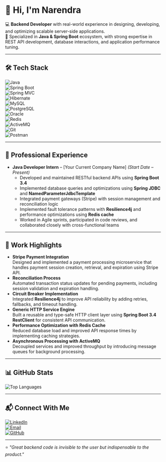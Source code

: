 # 👋 Hi, I'm Narendra  

💻 **Backend Developer** with real-world experience in designing, developing, and optimizing scalable server-side applications.  
🎯 Specialized in **Java & Spring Boot** ecosystem, with strong expertise in REST API development, database interactions, and application performance tuning.  

---

## 🛠 Tech Stack  

![Java](https://img.shields.io/badge/Java-007396?style=for-the-badge&logo=java&logoColor=white)  
![Spring Boot](https://img.shields.io/badge/Spring_Boot-6DB33F?style=for-the-badge&logo=spring-boot&logoColor=white)  
![Spring MVC](https://img.shields.io/badge/Spring_MVC-6DB33F?style=for-the-badge&logo=spring&logoColor=white)  
![Hibernate](https://img.shields.io/badge/Hibernate-59666C?style=for-the-badge&logo=hibernate&logoColor=white)  
![MySQL](https://img.shields.io/badge/MySQL-4479A1?style=for-the-badge&logo=mysql&logoColor=white)  
![PostgreSQL](https://img.shields.io/badge/PostgreSQL-316192?style=for-the-badge&logo=postgresql&logoColor=white)  
![Oracle](https://img.shields.io/badge/Oracle-F80000?style=for-the-badge&logo=oracle&logoColor=white)  
![Redis](https://img.shields.io/badge/Redis-DC382D?style=for-the-badge&logo=redis&logoColor=white)  
![ActiveMQ](https://img.shields.io/badge/ActiveMQ-FF6600?style=for-the-badge&logo=apache&logoColor=white)  
![Git](https://img.shields.io/badge/Git-F05032?style=for-the-badge&logo=git&logoColor=white)  
![Postman](https://img.shields.io/badge/Postman-FF6C37?style=for-the-badge&logo=postman&logoColor=white)  

---

## 💼 Professional Experience  
- **Java Developer Intern** – [Your Current Company Name] *(Start Date – Present)*  
  - Developed and maintained RESTful backend APIs using **Spring Boot 3.4**  
  - Implemented database queries and optimizations using **Spring JDBC** and **NamedParameterJdbcTemplate**  
  - Integrated payment gateways (Stripe) with session management and reconciliation logic  
  - Implemented fault tolerance patterns with **Resilience4j** and performance optimizations using **Redis cache**  
  - Worked in Agile sprints, participated in code reviews, and collaborated closely with cross-functional teams  

---

## 🌟 Work Highlights  
- **Stripe Payment Integration**  
  Designed and implemented a payment processing microservice that handles payment session creation, retrieval, and expiration using Stripe API.  
- **Reconciliation Process**  
  Automated transaction status updates for pending payments, including session validation and expiration handling.  
- **Circuit Breaker Implementation**  
  Integrated **Resilience4j** to improve API reliability by adding retries, fallbacks, and timeout handling.  
- **Generic HTTP Service Engine**  
  Built a reusable and type-safe HTTP client layer using **Spring Boot 3.4 RestClient** for consistent API communication.  
- **Performance Optimization with Redis Cache**  
  Reduced database load and improved API response times by implementing caching strategies.  
- **Asynchronous Processing with ActiveMQ**  
  Decoupled services and improved throughput by introducing message queues for background processing.  

---

## 📊 GitHub Stats  

![Top Languages](https://github-readme-stats.vercel.app/api/top-langs/?username=tech-Narendra&layout=compact&theme=tokyonight)  

---

## 📬 Connect With Me  

[![LinkedIn](https://img.shields.io/badge/LinkedIn-0077B5?style=for-the-badge&logo=linkedin&logoColor=white)](https://linkedin.com/in/technarendra)  
[![Email](https://img.shields.io/badge/Email-D14836?style=for-the-badge&logo=gmail&logoColor=white)](mailto:narendra27724@gmail.com)  
[![GitHub](https://img.shields.io/badge/GitHub-100000?style=for-the-badge&logo=github&logoColor=white)](https://github.com/tech-Narendra)  

---

⭐ *"Great backend code is invisible to the user but indispensable to the product."*  
